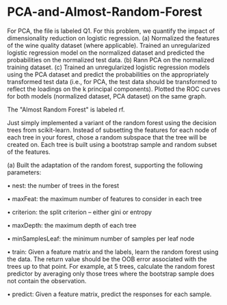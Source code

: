 # PCA-and-Almost-Random-Forest

For PCA, the file is labeled Q1. 
For this problem, we quantify the impact of dimensionality reduction on logistic regression.
(a) Normalized the features of the wine quality dataset (where applicable). Trained an
unregularized logistic regression model on the normalized dataset and predicted the
probabilities on the normalized test data.
(b) Rann PCA on the normalized training dataset. 
(c) Trained an unregularized logistic regression models using the PCA dataset and predict the
probabilities on the appropriately transformed test data (i.e., for PCA, the test data
should be transformed to reflect the loadings on the k principal components). 
Plotted the ROC curves for both models (normalized dataset, PCA dataset) on the same graph.

The "Almost Random Forest" is labeled rf.

Just simply implemented a variant of the random forest using the decision
trees from scikit-learn.  Instead of subsetting the features for each node of each
tree in your forest, chose a random subspace that the tree will be created on. 
Each tree is built using a bootstrap sample and random subset of the features.

(a) Built the adaptation of the random forest, supporting the following parameters:

• nest: the number of trees in the forest

• maxFeat: the maximum number of features to consider in each tree

• criterion: the split criterion – either gini or entropy

• maxDepth: the maximum depth of each tree

• minSamplesLeaf: the minimum number of samples per leaf node

• train: Given a feature matrix and the labels, learn the random forest using the
data. The return value should be the OOB error associated with the trees up to that
point. For example, at 5 trees, calculate the random forest predictor by averaging
only those trees where the bootstrap sample does not contain the observation.

• predict: Given a feature matrix, predict the responses for each sample.
